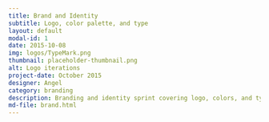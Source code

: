 ```yaml
---
title: Brand and Identity
subtitle: Logo, color palette, and type
layout: default
modal-id: 1
date: 2015-10-08
img: logos/TypeMark.png
thumbnail: placeholder-thumbnail.png
alt: Logo iterations
project-date: October 2015
designer: Angel
category: branding
description: Branding and identity sprint covering logo, colors, and type for use across all our offline and online efforts.
md-file: brand.html
---
```

